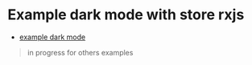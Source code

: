 # Example dark mode with store rxjs

- [example dark mode](./darkmode/)

> in progress for others examples
